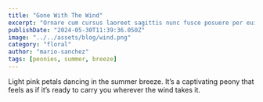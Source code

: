 ```yaml
---
title: "Gone With The Wind"
excerpt: "Ornare cum cursus laoreet sagittis nunc fusce posuere per euismod dis vehicula a, semper fames lacus maecenas dictumst pulvinar neque enim non potenti. Torquent hac sociosqu eleifend potenti."
publishDate: "2024-05-30T11:39:36.050Z"
image: "../../assets/blog/wind.png"
category: "floral"
author: "mario-sanchez"
tags: [peonies, summer, breeze]
---
```


Light pink petals dancing in the summer breeze. It’s a captivating peony that feels as if it’s ready to carry you wherever the wind takes it. 



